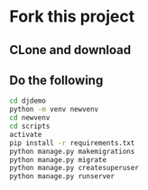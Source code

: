 # Fork this project

## CLone and download

## Do the following

```cmd
cd djdemo
python -m venv newvenv
cd newvenv
cd scripts
activate
pip install -r requirements.txt
python manage.py makemigrations
python manage.py migrate
python manage.py createsuperuser
python manage.py runserver
```
